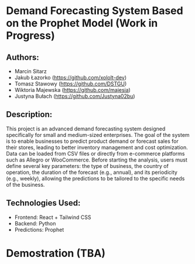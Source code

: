 # Demand Forecasting System Based on the Prophet Model (Work in Progress)
## Authors:
- Marcin Sitarz
- Jakub Łazorko (https://github.com/xololt-dev)
- Tomasz Stawowy (https://github.com/DSTGU)
- Wiktoria Majewska (https://github.com/majesia)
- Justyna Bułach (https://github.com/Justyna02bu)

## Description:
This project is an advanced demand forecasting system designed specifically for small and medium-sized enterprises. The goal of the system is to enable businesses to predict product demand or forecast sales for their stores, leading to better inventory management and cost optimization. Data can be loaded from CSV files or directly from e-commerce platforms such as Allegro or WooCommerce. Before starting the analysis, users must define several key parameters: the type of business, the country of operation, the duration of the forecast (e.g., annual), and its periodicity (e.g., weekly), allowing the predictions to be tailored to the specific needs of the business.

## Technologies Used:
- Frontend: React + Tailwind CSS
- Backend: Python
- Predictions: Prophet

# Demostration (TBA)
